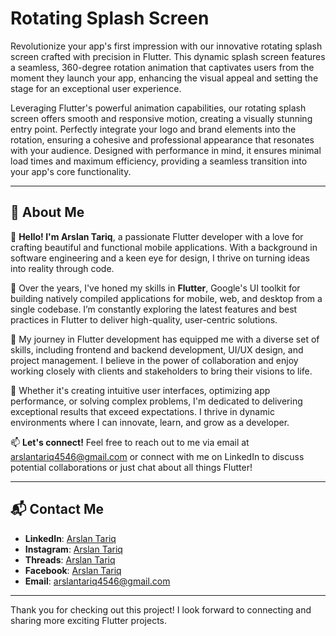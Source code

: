 # Rotating Splash Screen

Revolutionize your app's first impression with our innovative rotating splash screen crafted with precision in Flutter. This dynamic splash screen features a seamless, 360-degree rotation animation that captivates users from the moment they launch your app, enhancing the visual appeal and setting the stage for an exceptional user experience.

Leveraging Flutter's powerful animation capabilities, our rotating splash screen offers smooth and responsive motion, creating a visually stunning entry point. Perfectly integrate your logo and brand elements into the rotation, ensuring a cohesive and professional appearance that resonates with your audience. Designed with performance in mind, it ensures minimal load times and maximum efficiency, providing a seamless transition into your app's core functionality.

---

## 🚀 About Me

👋 **Hello! I'm Arslan Tariq**, a passionate Flutter developer with a love for crafting beautiful and functional mobile applications. With a background in software engineering and a keen eye for design, I thrive on turning ideas into reality through code.

🚀 Over the years, I've honed my skills in **Flutter**, Google's UI toolkit for building natively compiled applications for mobile, web, and desktop from a single codebase. I’m constantly exploring the latest features and best practices in Flutter to deliver high-quality, user-centric solutions.

💼 My journey in Flutter development has equipped me with a diverse set of skills, including frontend and backend development, UI/UX design, and project management. I believe in the power of collaboration and enjoy working closely with clients and stakeholders to bring their visions to life.

🌟 Whether it's creating intuitive user interfaces, optimizing app performance, or solving complex problems, I'm dedicated to delivering exceptional results that exceed expectations. I thrive in dynamic environments where I can innovate, learn, and grow as a developer.

📫 **Let's connect!** Feel free to reach out to me via email at arslantariq4546@gmail.com or connect with me on LinkedIn to discuss potential collaborations or just chat about all things Flutter!

---

## 📬 Contact Me

- **LinkedIn**: [Arslan Tariq](https://www.linkedin.com/in/arslan4546/)
- **Instagram**: [Arslan Tariq](https://www.instagram.com/arslantariq4546/)
- **Threads**: [Arslan Tariq](https://www.threads.net/@arslantariq4546)
- **Facebook**: [Arslan Tariq](https://www.facebook.com/Arslan4546)
- **Email**: [arslantariq4546@gmail.com](mailto:arslantariq4546@gmail.com)

---

Thank you for checking out this project! I look forward to connecting and sharing more exciting Flutter projects.
